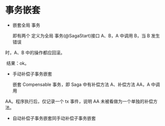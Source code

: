 # 事务嵌套

- 嵌套全局 事务

  即有两个 定义为全局 事务(@SagaStart)接口 A、B，A 中调用 B，当 B 发生错误 

时，A、B 中的操作都应回滚。 

​	结果：ok。 

- 手动补偿子事务嵌套 

  嵌套 Compensable 事务，即 Saga 中有补偿方法 A、补偿方法 AA，A 中调用 

AA。程序执行后，仅记录一个 tx 事件，说明 AA 未被看做为一个单独的补偿方法。 

- 自动补偿子事务嵌套同手动补偿子事务嵌套